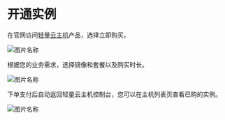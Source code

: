 # 开通实例

在官网访问[轻量云主机](https://www.jdcloud.com/cn/products/light-virtual-machines)产品，选择立即购买。


![图片名称](https://img1.jcloudcs.com/image/step0906/1.png)


根据您的业务需求，选择镜像和套餐以及购买时长。


![图片名称](https://img1.jcloudcs.com/image/step0906/2.png)


下单支付后自动返回轻量云主机控制台，您可以在主机列表页查看已购的实例。


![图片名称](https://img1.jcloudcs.com/image/step0906/3.png)
